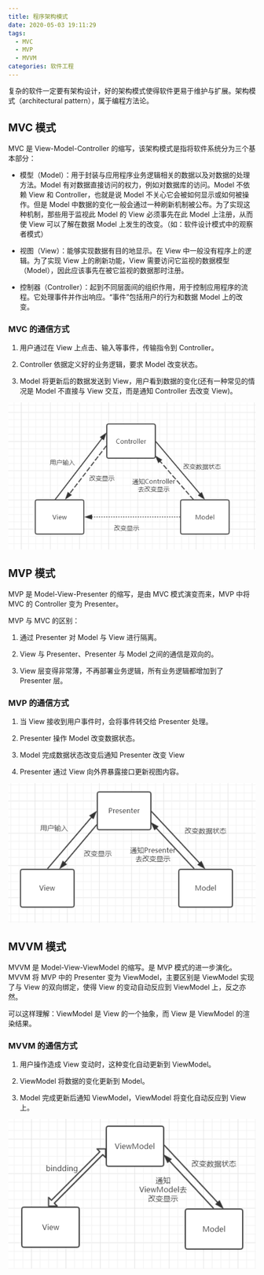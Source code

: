 ```yaml
---
title: 程序架构模式
date: 2020-05-03 19:11:29
tags:
  - MVC
  - MVP
  - MVVM
categories: 软件工程
---
```


复杂的软件一定要有架构设计，好的架构模式使得软件更易于维护与扩展。架构模式（architectural pattern），属于编程方法论。

## MVC 模式

MVC 是 View-Model-Controller 的缩写，该架构模式是指将软件系统分为三个基本部分：

- 模型（Model）：用于封装与应用程序业务逻辑相关的数据以及对数据的处理方法。Model 有对数据直接访问的权力，例如对数据库的访问。Model 不依赖 View 和 Controller，也就是说 Model 不关心它会被如何显示或如何被操作。但是 Model 中数据的变化一般会通过一种刷新机制被公布。为了实现这种机制，那些用于监视此 Model 的 View 必须事先在此 Model 上注册，从而使 View 可以了解在数据 Model 上发生的改变。（如：软件设计模式中的观察者模式）

- 视图（View）：能够实现数据有目的地显示。在 View 中一般没有程序上的逻辑。为了实现 View 上的刷新功能，View 需要访问它监视的数据模型（Model），因此应该事先在被它监视的数据那时注册。

- 控制器（Controller）：起到不同层面间的组织作用，用于控制应用程序的流程。它处理事件并作出响应。“事件”包括用户的行为和数据 Model 上的改变。

<!-- more -->

### MVC 的通信方式

1. 用户通过在 View 上点击、输入等事件，传输指令到 Controller。

2. Controller 依据定义好的业务逻辑，要求 Model 改变状态。

3. Model 将更新后的数据发送到 View，用户看到数据的变化(还有一种常见的情况是 Model 不直接与 View 交互，而是通知 Controller 去改变 View)。

![MVC](../images/MVC.png)

## MVP 模式

MVP 是 Model-View-Presenter 的缩写，是由 MVC 模式演变而来，MVP 中将 MVC 的 Controller 变为 Presenter。

MVP 与 MVC 的区别：

1. 通过 Presenter 对 Model 与 View 进行隔离。

2. View 与 Presenter、Presenter 与 Model 之间的通信是双向的。

3. View 层变得非常薄，不再部署业务逻辑，所有业务逻辑都增加到了 Presenter 层。

### MVP 的通信方式

1. 当 View 接收到用户事件时，会将事件转交给 Presenter 处理。

2. Presenter 操作 Model 改变数据状态。

3. Model 完成数据状态改变后通知 Presenter 改变 View

4. Presenter 通过 View 向外界暴露接口更新视图内容。

![MVP](../images/MVP.png)

## MVVM 模式

MVVM 是 Model-View-ViewModel 的缩写。是 MVP 模式的进一步演化。MVVM 将 MVP 中的 Presenter 变为 ViewModel，主要区别是 ViewModel 实现了与 View 的双向绑定，使得 View 的变动自动反应到 ViewModel 上，反之亦然。

可以这样理解：ViewModel 是 View 的一个抽象，而 View 是 ViewModel 的渲染结果。

### MVVM 的通信方式

1. 用户操作造成 View 变动时，这种变化自动更新到 ViewModel。

2. ViewModel 将数据的变化更新到 Model。

3. Model 完成更新后通知 ViewModel，ViewModel 将变化自动反应到 View 上。

![MVVM](../images/MVVM.png)
